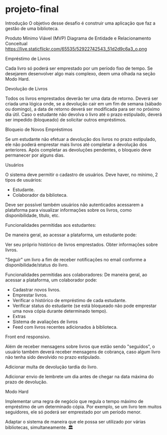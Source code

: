 # projeto-final

Introdução
O objetivo desse desafio é construir uma aplicação que faz a gestão de uma biblioteca.

Produto Mínimo Viável (MVP)
Diagrama de Entidade e Relacionamento Conceitual
https://live.staticflickr.com/65535/52922742543_51d2d9c6a3_o.png

Empréstimo de Livros

Cada livro só poderá ser emprestado por um período fixo de tempo. Se desejarem desenvolver algo mais complexo, deem uma olhada na seção Modo Hard.

Devolução de Livros

Todos os livros emprestados deverão ter uma data de retorno.
Deverá ser criada uma lógica onde, se a devolução cair em um fim de semana (sábado ou domingo), a data de retorno deverá ser modificada para ser no próximo dia útil.
Caso o estudante não devolva o livro até o prazo estipulado, deverá ser impedido (bloqueado) de solicitar outros empréstimos.

Bloqueio de Novos Empréstimos

Se um estudante não efetuar a devolução dos livros no prazo estipulado, ele não poderá emprestar mais livros até completar a devolução dos anteriores. Após completar as devoluções pendentes, o bloqueio deve permanecer por alguns dias.

Usuários

O sistema deve permitir o cadastro de usuários. Deve haver, no mínimo, 2 tipos de usuários:

- Estudante.
- Colaborador da biblioteca.

Deve ser possível também usuários não autenticados acessarem a plataforma para visualizar informações sobre os livros, como disponibilidade, título, etc.

Funcionalidades permitidas aos estudantes:

De maneira geral, ao acessar a plataforma, um estudante pode:

Ver seu próprio histórico de livros emprestados.
Obter informações sobre livros.

"Seguir" um livro a fim de receber notificações no email conforme a disponibilidade/status do livro.

Funcionalidades permitidas aos colaboradores:
De maneira geral, ao acessar a plataforma, um colaborador pode:

- Cadastrar novos livros.
- Emprestar livros.
- Verificar o histórico de empréstimo de cada estudante.
- Verificar status do estudante (se está bloqueado não pode emprestar uma nova cópia durante determinado tempo).
- Extras
- Sistema de avaliações de livros
- Feed com livros recentes adicionados à biblioteca.

Front end responsivo.

Além de receber mensagens sobre livros que estão sendo "seguidos", o usuário também deverá receber mensagens de cobrança, caso algum livro não tenha sido devolvido no prazo estipulado.

Adicionar multa de devolução tardia do livro.

Adicionar envio de lembrete um dia antes de chegar na data máxima do prazo de devolução.

Modo Hard

Implementar uma regra de negócio que regula o tempo máximo de empréstimo de um determinado cópia. Por exemplo, se um livro tem muitos seguidores, ele só poderá ser emprestado por um período menor.

Adaptar o sistema de maneira que ele possa ser utilizado por várias bibliotecas, simultaneamente. 🏛️
